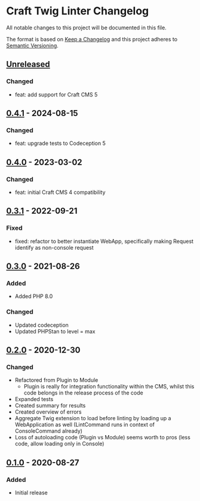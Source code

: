 # Craft Twig Linter Changelog

All notable changes to this project will be documented in this file.

The format is based on [Keep a Changelog](http://keepachangelog.com/) and this project adheres to [Semantic Versioning](http://semver.org/).

## [Unreleased](https://github.com/studio-stomp/craft-twig-linter/compare/0.4.1...develop)

### Changed
- feat: add support for Craft CMS 5

## [0.4.1](https://github.com/studio-stomp/craft-twig-linter/compare/0.4.0...0.4.1) - 2024-08-15
### Changed
- feat: upgrade tests to Codeception 5

## [0.4.0](https://github.com/studio-stomp/craft-twig-linter/compare/0.3.1...0.4.0) - 2023-03-02
### Changed
- feat: initial Craft CMS 4 compatibility

## [0.3.1](https://github.com/studio-stomp/craft-twig-linter/compare/0.3.0...0.3.1) - 2022-09-21

### Fixed
- fixed: refactor to better instantiate WebApp, specifically making Request identify as non-console request 

## [0.3.0](https://github.com/studio-stomp/craft-twig-linter/compare/0.2.0...0.3.0) - 2021-08-26

### Added
- Added PHP 8.0

### Changed
- Updated codeception
- Updated PHPStan to level = max

## [0.2.0](https://github.com/studio-stomp/craft-twig-linter/compare/0.1.0...0.2.0) - 2020-12-30
### Changed
- Refactored from Plugin to Module
    - Plugin is really for integration functionality within the CMS, whilst this code belongs in the release process of the code
- Expanded tests
- Created summary for results
- Created overview of errors
- Aggregate Twig extension to load before linting by loading up a WebApplication as well (LintCommand runs in context of ConsoleCommand already)
- Loss of autoloading code (Plugin vs Module) seems worth to pros (less code, allow loading only in Console)

## [0.1.0](https://github.com/studio-stomp/craft-twig-linter/tree/0.1.0) - 2020-08-27
### Added
- Initial release
